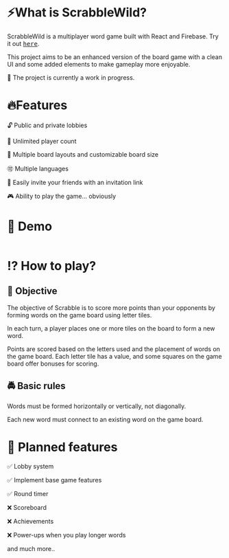 # ⚡What is ScrabbleWild?

ScrabbleWild is a multiplayer word game built with React and Firebase. Try it out <a href="https://zslti.github.io/scrabblewild/"><kbd>here</kbd></a>.

This project aims to be an enhanced version of the board game with a clean UI and some added elements to make gameplay more enjoyable.

🚧 The project is currently a work in progress.

# 🔥Features

🔓 Public and private lobbies 

🚫 Unlimited player count

💯 Multiple board layouts and customizable board size

🉑️ Multiple languages

👫 Easily invite your friends with an invitation link

🎮 Ability to play the game... obviously

# 🚀 Demo

<p align="center">
  <img src="https://github.com/zslti/scrabble-wild/assets/82903515/0e9b5b84-b895-424d-9c1c-9700057ca23a" alt="" />
</p>

# ⁉️ How to play?

## 🚩 Objective

The objective of Scrabble is to score more points than your opponents by forming words on the game board using letter tiles.

In each turn, a player places one or more tiles on the board to form a new word.

Points are scored based on the letters used and the placement of words on the game board. Each letter tile has a value, and some squares on the game board offer bonuses for scoring.

## 🚔 Basic rules

Words must be formed horizontally or vertically, not diagonally.

Each new word must connect to an existing word on the game board.


# 🌅 Planned features

✅ Lobby system

✅ Implement base game features

✅ Round timer

❌ Scoreboard

❌ Achievements

❌ Power-ups when you play longer words

and much more..
